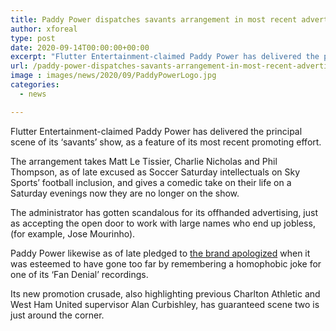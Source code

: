 ```yaml
---
title: Paddy Power dispatches savants arrangement in most recent advertisement campaign
author: xforeal 
type: post
date: 2020-09-14T00:00:00+00:00
excerpt: "Flutter Entertainment-claimed Paddy Power has delivered the primary scene of its 'savants' show, as a feature of its most recent promoting campaign "
url: /paddy-power-dispatches-savants-arrangement-in-most-recent-advertisement-campaign/
image : images/news/2020/09/PaddyPowerLogo.jpg
categories:
  - news

---
```

Flutter Entertainment-claimed Paddy Power has delivered the principal scene of its &#8216;savants&#8217; show, as a feature of its most recent promoting effort. 

The arrangement takes Matt Le Tissier, Charlie Nicholas and Phil Thompson, as of late excused as Soccer Saturday intellectuals on Sky Sports&#8217; football inclusion, and gives a comedic take on their life on a Saturday evenings now they are no longer on the show. 

The administrator has gotten scandalous for its offhanded advertising, just as accepting the open door to work with large names who end up jobless, (for example, Jose Mourinho). 

Paddy Power likewise as of late pledged to [the brand apologized][1] when it was esteemed to have gone too far by remembering a homophobic joke for one of its &#8216;Fan Denial&#8217; recordings. 

Its new promotion crusade, also highlighting previous Charlton Athletic and West Ham United supervisor Alan Curbishley, has guaranteed scene two is just around the corner.

 [1]: #
